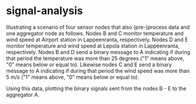# signal-analysis

Illustrating a scenario of four sensor nodes that also (pre-)process data and one aggregator node as follows.
Nodes B and C monitor temperature and wind speed at Airport station in Lappeenranta, respectively. Nodes D and E 
monitor temperature and wind speed at Lepola station in Lappeenranta, respectively. Nodes B and D send a binary 
message to A indicating if during that period the temperature was more than 25 degrees ("1" means above, 
"0" means below or equal to). Likewise nodes C and E send a binary message to A indicating if during that period 
the wind speed was more than 5 m/s ("1" means above, "0" means below or equal to).

Using this data, plotting the binary signals sent from the nodes B - E to the aggregator A.
